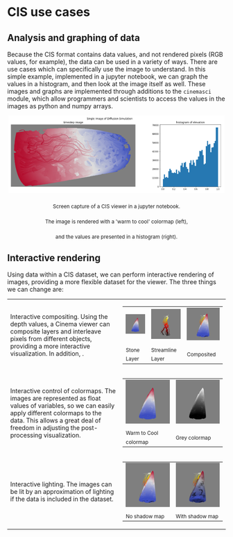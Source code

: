 # CIS use cases

## Analysis and graphing of data

Because the CIS format contains data values, and not rendered pixels (RGB values, for example), the data can be used in a variety of ways. There are use cases which can specifically use the image to understand. In this simple example, implemented in a jupyter notebook, we can graph the values in a histogram, and then look at the image itself as well. These images and graphs are implemented through additions to the `cinemasci` module, which allow programmers and scientists to access the values in the images as python and numpy arrays.

<p align="center">
<img width="500px" src="img/histogram_view.png"></img></td>
</p>
<p align="center">
<sub>Screen capture of a CIS viewer in a jupyter notebook.</sub>
</p>
<p align="center">
<sub>The image is rendered with a 'warm to cool' colormap (left),</sub>
</p>
<p align="center">
<sub>and the values are presented in a histogram (right).</sub>
</p>

## Interactive rendering

Using data within a CIS dataset, we can perform interactive rendering of images, providing a more flexible dataset for the viewer. The three things we can change are:

<table>
<tr>
<td>Interactive compositing. Using the depth values, a Cinema viewer can composite layers and interleave pixels from different objects, providing a more interactive visualization. In addition, .</td>
<td>
<table>
<tr>
<td><img width="150" src="img/ttk_stone.png"</img></td>
<td><img width="150" src="img/ttk_streamlines.png"</img></td>
<td><img width="150" src="img/ttk_composited.png"</img></td>
</tr>
<tr>
<td><sub>Stone Layer</sub></td>
<td><sub>Streamline Layer</sub></td>
<td><sub>Composited</sub></td>
</tr>
</table>
</td>
</tr>

<tr>
<td>Interactive control of colormaps. The images are represented as float values of variables, so we can easily apply different colormaps to the data. This allows a great deal of freedom in adjusting the post-processing visualization.</td>
<td>
<table>
<tr>
<td><img width="225" src="img/ttk_stone.png"</img></td>
<td><img width="225" src="img/ttk_stone_grey_colormap.png"</img></td>
</tr>
<tr>
<td><sub>Warm to Cool colormap</sub></td>
<td><sub>Grey colormap</sub></td>
</tr>
</table>
</td>
</tr>

<td>Interactive lighting. The images can be lit by an approximation of lighting if the data is included in the dataset.</td>
<td>
<table>
<tr>
<td><img width="225" src="img/ttk_composited.png"</img></td>
<td><img width="225" src="img/ttk_composited_with_shadows.png"</img></td>
</tr>
<tr>
<td><sub>No shadow map</sub></td>
<td><sub>With shadow map</sub></td>
</tr>
</table>
</td>
</table>


